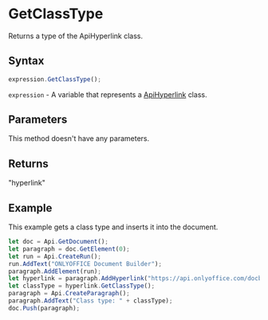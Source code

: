 # GetClassType

Returns a type of the ApiHyperlink class.

## Syntax

```javascript
expression.GetClassType();
```

`expression` - A variable that represents a [ApiHyperlink](../ApiHyperlink.md) class.

## Parameters

This method doesn't have any parameters.

## Returns

"hyperlink"

## Example

This example gets a class type and inserts it into the document.

```javascript
let doc = Api.GetDocument();
let paragraph = doc.GetElement(0);
let run = Api.CreateRun();
run.AddText("ONLYOFFICE Document Builder");
paragraph.AddElement(run);
let hyperlink = paragraph.AddHyperlink("https://api.onlyoffice.com/docbuilder/basic");
let classType = hyperlink.GetClassType();
paragraph = Api.CreateParagraph();
paragraph.AddText("Class type: " + classType);
doc.Push(paragraph);
```
